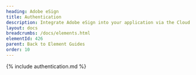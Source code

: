 ```yaml
---
heading: Adobe eSign
title: Authentication
description: Integrate Adobe eSign into your application via the Cloud Elements APIs.
layout: docs
breadcrumbs: /docs/elements.html
elementId: 426
parent: Back to Element Guides
order: 10
---
```


{% include authentication.md %}

